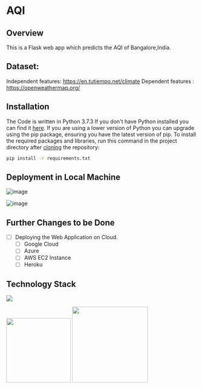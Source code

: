 # AQI

## Overview
This is a Flask web app which predicts the AQI of Bangalore,India.

## Dataset:
Independent features: https://en.tutiempo.net/climate
Dependent features : https://openweathermap.org/

## Installation
The Code is written in Python 3.7.3 If you don't have Python installed you can find it [here](https://www.python.org/downloads/). If you are using a lower version of Python you can upgrade using the pip package, ensuring you have the latest version of pip. To install the required packages and libraries, run this command in the project directory after [cloning](https://www.howtogeek.com/451360/how-to-clone-a-github-repository/) the repository:
```bash
pip install -r requirements.txt
```

## Deployment in Local Machine

![image](https://user-images.githubusercontent.com/75041273/125268943-d7dfde00-e325-11eb-9993-c5f4e3ea5e3f.png)

![image](https://user-images.githubusercontent.com/75041273/125268977-e201dc80-e325-11eb-983b-545abdb8c05d.png)

## Further Changes to be Done

- [ ] Deploying the Web Application on Cloud.
     - [ ] Google Cloud 
     - [ ] Azure
     - [ ] AWS EC2 Instance
     - [ ] Heroku

## Technology Stack

![](https://forthebadge.com/images/badges/made-with-python.svg)

[<img target="_blank" src="https://flask.palletsprojects.com/en/1.1.x/_images/flask-logo.png" width=170>](https://flask.palletsprojects.com/en/1.1.x/) [<img target="_blank" src="https://scikit-learn.org/stable/_static/scikit-learn-logo-small.png" width=200>](https://scikit-learn.org/stable/) 
